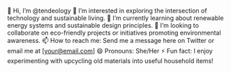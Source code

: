 👋 Hi, I’m @tendeology
👀 I’m interested in exploring the intersection of technology and sustainable living.
🌱 I’m currently learning about renewable energy systems and sustainable design principles.
💞️ I’m looking to collaborate on eco-friendly projects or initiatives promoting environmental awareness.
📫 How to reach me: Send me a message here on Twitter or email me at [your@email.com]
😄 Pronouns: She/Her
⚡ Fun fact: I enjoy experimenting with upcycling old materials into useful household items!
